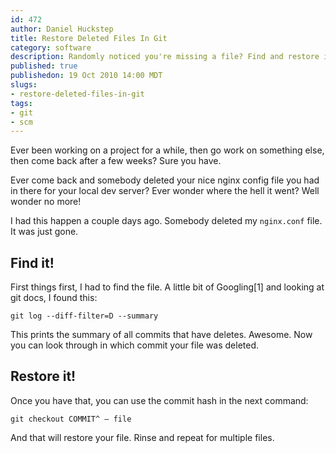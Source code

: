```yaml
--- 
id: 472
author: Daniel Huckstep
title: Restore Deleted Files In Git
category: software
description: Randomly noticed you're missing a file? Find and restore it with git!
published: true
publishedon: 19 Oct 2010 14:00 MDT
slugs: 
- restore-deleted-files-in-git
tags: 
- git
- scm
---
```

Ever been working on a project for a while, then go work on something
else, then come back after a few weeks? Sure you have.

Ever come back and somebody deleted your nice nginx config file you had
in there for your local dev server? Ever wonder where the hell it went?
Well wonder no more!

I had this happen a couple days ago. Somebody deleted my `nginx.conf`
file. It was just gone.

## Find it!

First things first, I had to find the file. A little bit of Googling[1]
and looking at git docs, I found this:

    git log --diff-filter=D --summary

This prints the summary of all commits that have deletes. Awesome. Now
you can look through in which commit your file was deleted.

## Restore it!

Once you have that, you can use the commit hash in the next command:

    git checkout COMMIT^ — file

And that will restore your file. Rinse and repeat for multiple files.
